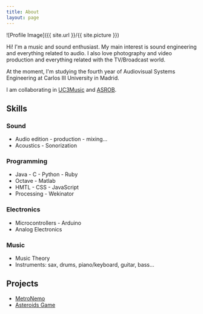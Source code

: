 ```yaml
---
title: About
layout: page
---
```

![Profile Image]({{ site.url }}/{{ site.picture }})

<p>Hi! I'm a music and sound enthusiast. My main interest is sound engineering and everything related to audio. I also love photography and video production and everything related with the TV/Broadcast world.</p>

<p>At the moment, I'm studying the fourth year of Audiovisual Systems Engineering at Carlos III University in Madrid.</p>

<p>I am collaborating in <a href="https://music.uc3m.es">UC3Music</a> and <a href="https://asrob.uc3m.es/">ASROB</a>.</p>

<h2>Skills</h2>

<h3>Sound</h3>
<ul class="skill-list">
	<li>Audio edition - production - mixing...</li>
	<li>Acoustics - Sonorization</li>
</ul>
<h3>Programming</h3>
<ul class="skill-list">
	<li>Java - C - Python - Ruby</li>
	<li>Octave - Matlab </li>
	<li>HMTL - CSS - JavaScript</li>
	<li>Processing - Wekinator</li>
</ul>
<h3>Electronics</h3>
<ul class="skill-list">
	<li>Microcontrollers - Arduino</li>
	<li>Analog Electronics</li>
</ul>

<h3>Music</h3>
<ul class="skill-list">
	<li>Music Theory</li>
	<li>Instruments: sax, drums, piano/keyboard, guitar, bass...</li>
</ul>


<h2>Projects</h2>

<ul>
	<li><a href="https://l4g0.github.io/metronemo/">MetroNemo</a></li>
	<li><a href="https://l4g0.github.io/asteroids/">Asteroids Game</a></li>
</ul>
